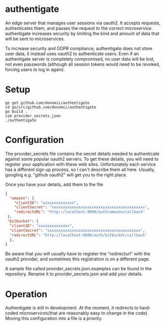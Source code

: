 # authentigate
An edge server that manages user sessions via oauth2.  It accepts requests, authenticates them, and passes the request to the correct microservice.  authentigate increases security by limiting the kind and amount of data that will be sent to microservices.

To increase security and GDPR compliance, authentigate does not store user data, it instead uses oauth2 to authenticate users.  Even if an authentigate server is completely compromised, no user data will be lost, not even passwords (although all session tokens would need to be revoked, forcing users to log in again).

# Setup

    go get github.com/donomii/authentigate
    cd go/src/github.com/donomii/authentigate
    go build .
    vim provider_secrets.json
    ./authentigate
  
# Configuration

The provider_secrets file contains the secret details needed to authenticate against some popular oauth2 servers.   To get these details, you will need to register your application with these web sites.  Unfortunately each service has a different sign up process, so I can't describe them all here.  Usually, googling e.g. "github oauth2" will get you to the right place.

Once you have your details, add them to the file

```json
{
  "amazon": {
    "clientID": "xxxxxxxxxxxxxx",
    "clientSecret": "xxxxxxxxxxxxxxxxxxxxxxxxxxxxxxxxxxxxxxxxxx",
    "redirectURL": "http://localhost:9090/auth/amazon/callback"
 },
 "bitbucket": {
  "clientID": "xxxxxxxxxxxxxx",
  "clientSecret": "xxxxxxxxxxxxxxxxxxxxxxxxxxxxxxxxxxxxxxxxxx",
  "redirectURL": "http://localhost:9090/auth/bitbucket/callback"
  },                                                                                                                         
}
```

Be aware that you will usually have to register the "redirecturl" with the oauth2 provider, and sometimes this registration is on a different page.

A sample file called provider_secrets.json.examples can be found in the repository.  Rename it to provider_secrets.json and add your details.

# Operation

Authentigate is still in development.  At the moment, it redirects to hard-coded microservices(that are reasonably easy to change in the code).  Moving this configuration into a file is a priority.
